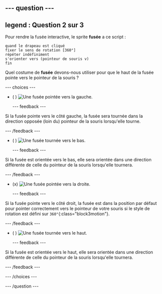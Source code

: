 --- question ---
---
legend : Question 2 sur 3
---

Pour rendre la fusée interactive, le sprite **fusée** a ce script :

```blocks3
quand le drapeau est cliqué
fixer le sens de rotation [360°]
répéter indéfiniment
s'orienter vers (pointeur de souris v)
fin
```

Quel costume de **fusée** devons-nous utiliser pour que le haut de la fusée pointe vers le pointeur de la souris ?

--- choices ---

- ( ) ![Une fusée pointée vers la gauche.](images/rocket_left.png)

  --- feedback ---

Si la fusée pointe vers le côté gauche, la fusée sera tournée dans la direction opposée (loin du) pointeur de la souris lorsqu'elle tourne.

  --- /feedback ---

- ( ) ![Une fusée tournée vers le bas.](images/rocket_down.png)

  --- feedback ---

Si la fusée est orientée vers le bas, elle sera orientée dans une direction différente de celle du pointeur de la souris lorsqu'elle tournera.

  --- /feedback ---

- (x) ![Une fusée pointée vers la droite.](images/rocket_right.png)

  --- feedback ---

Si la fusée pointe vers le côté droit, la fusée est dans la position par défaut pour pointer correctement vers le pointeur de votre souris si le style de rotation est défini sur `360°`{:class="block3motion"}.

  --- /feedback ---

- ( ) ![Une fusée tournée vers le haut.](images/rocket_up.png)

  --- feedback ---

Si la fusée est orientée vers le haut, elle sera orientée dans une direction différente de celle du pointeur de la souris lorsqu'elle tournera.

  --- /feedback ---

--- /choices ---

--- /question ---
